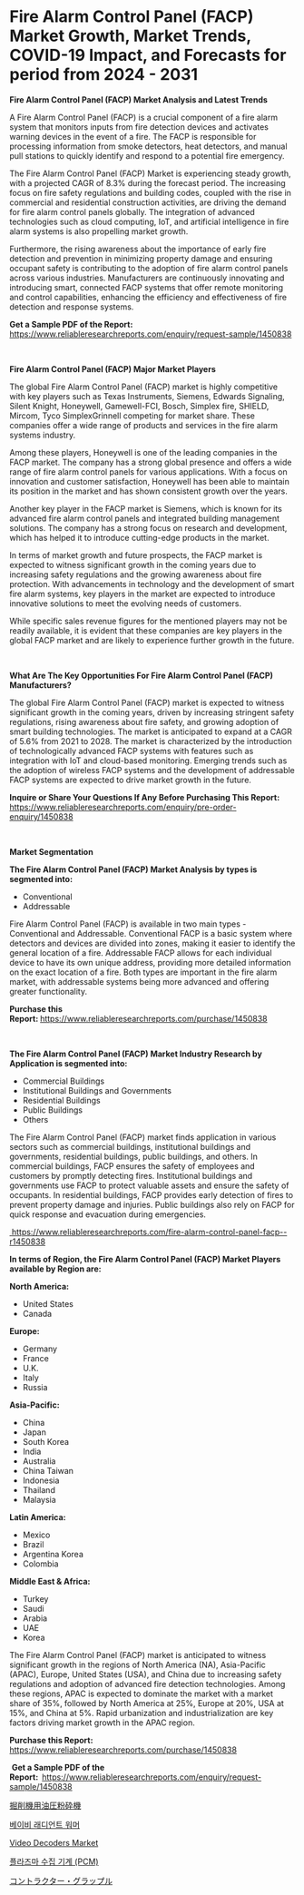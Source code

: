 <p><h1>Fire Alarm Control Panel (FACP) Market Growth, Market Trends, COVID-19 Impact, and Forecasts for period from 2024 - 2031</h1></p><p><strong>Fire Alarm Control Panel (FACP) Market Analysis and Latest Trends</strong></p>
<p><p>A Fire Alarm Control Panel (FACP) is a crucial component of a fire alarm system that monitors inputs from fire detection devices and activates warning devices in the event of a fire. The FACP is responsible for processing information from smoke detectors, heat detectors, and manual pull stations to quickly identify and respond to a potential fire emergency.</p><p>The Fire Alarm Control Panel (FACP) Market is experiencing steady growth, with a projected CAGR of 8.3% during the forecast period. The increasing focus on fire safety regulations and building codes, coupled with the rise in commercial and residential construction activities, are driving the demand for fire alarm control panels globally. The integration of advanced technologies such as cloud computing, IoT, and artificial intelligence in fire alarm systems is also propelling market growth.</p><p>Furthermore, the rising awareness about the importance of early fire detection and prevention in minimizing property damage and ensuring occupant safety is contributing to the adoption of fire alarm control panels across various industries. Manufacturers are continuously innovating and introducing smart, connected FACP systems that offer remote monitoring and control capabilities, enhancing the efficiency and effectiveness of fire detection and response systems.</p></p>
<p><strong>Get a Sample PDF of the Report:&nbsp;</strong> <a href="https://www.reliableresearchreports.com/enquiry/request-sample/1450838">https://www.reliableresearchreports.com/enquiry/request-sample/1450838</a></p>
<p>&nbsp;</p>
<p><strong>Fire Alarm Control Panel (FACP) Major Market Players</strong></p>
<p><p>The global Fire Alarm Control Panel (FACP) market is highly competitive with key players such as Texas Instruments, Siemens‎, Edwards Signaling, Silent Knight, Honeywell, Gamewell-FCI, Bosch, Simplex fire, SHIELD, Mircom, Tyco SimplexGrinnell competing for market share. These companies offer a wide range of products and services in the fire alarm systems industry.</p><p>Among these players, Honeywell is one of the leading companies in the FACP market. The company has a strong global presence and offers a wide range of fire alarm control panels for various applications. With a focus on innovation and customer satisfaction, Honeywell has been able to maintain its position in the market and has shown consistent growth over the years.</p><p>Another key player in the FACP market is Siemens‎, which is known for its advanced fire alarm control panels and integrated building management solutions. The company has a strong focus on research and development, which has helped it to introduce cutting-edge products in the market.</p><p>In terms of market growth and future prospects, the FACP market is expected to witness significant growth in the coming years due to increasing safety regulations and the growing awareness about fire protection. With advancements in technology and the development of smart fire alarm systems, key players in the market are expected to introduce innovative solutions to meet the evolving needs of customers.</p><p>While specific sales revenue figures for the mentioned players may not be readily available, it is evident that these companies are key players in the global FACP market and are likely to experience further growth in the future.</p></p>
<p>&nbsp;</p>
<p><strong>What Are The Key Opportunities For Fire Alarm Control Panel (FACP) Manufacturers?</strong></p>
<p><p>The global Fire Alarm Control Panel (FACP) market is expected to witness significant growth in the coming years, driven by increasing stringent safety regulations, rising awareness about fire safety, and growing adoption of smart building technologies. The market is anticipated to expand at a CAGR of 5.6% from 2021 to 2028. The market is characterized by the introduction of technologically advanced FACP systems with features such as integration with IoT and cloud-based monitoring. Emerging trends such as the adoption of wireless FACP systems and the development of addressable FACP systems are expected to drive market growth in the future.</p></p>
<p><strong>Inquire or Share Your Questions If Any Before Purchasing This Report:</strong> <a href="https://www.reliableresearchreports.com/enquiry/pre-order-enquiry/1450838">https://www.reliableresearchreports.com/enquiry/pre-order-enquiry/1450838</a></p>
<p>&nbsp;</p>
<p><strong>Market Segmentation</strong></p>
<p><strong>The Fire Alarm Control Panel (FACP) Market Analysis by types is segmented into:</strong></p>
<p><ul><li>Conventional</li><li>Addressable</li></ul></p>
<p><p>Fire Alarm Control Panel (FACP) is available in two main types - Conventional and Addressable. Conventional FACP is a basic system where detectors and devices are divided into zones, making it easier to identify the general location of a fire. Addressable FACP allows for each individual device to have its own unique address, providing more detailed information on the exact location of a fire. Both types are important in the fire alarm market, with addressable systems being more advanced and offering greater functionality.</p></p>
<p><strong>Purchase this Report:&nbsp;</strong><a href="https://www.reliableresearchreports.com/purchase/1450838">https://www.reliableresearchreports.com/purchase/1450838</a></p>
<p>&nbsp;</p>
<p><strong>The Fire Alarm Control Panel (FACP) Market Industry Research by Application is segmented into:</strong></p>
<p><ul><li>Commercial Buildings</li><li>Institutional Buildings and Governments</li><li>Residential Buildings</li><li>Public Buildings</li><li>Others</li></ul></p>
<p><p>The Fire Alarm Control Panel (FACP) market finds application in various sectors such as commercial buildings, institutional buildings and governments, residential buildings, public buildings, and others. In commercial buildings, FACP ensures the safety of employees and customers by promptly detecting fires. Institutional buildings and governments use FACP to protect valuable assets and ensure the safety of occupants. In residential buildings, FACP provides early detection of fires to prevent property damage and injuries. Public buildings also rely on FACP for quick response and evacuation during emergencies.</p></p>
<p><a href="https://www.reliableresearchreports.com/fire-alarm-control-panel-facp--r1450838">&nbsp;https://www.reliableresearchreports.com/fire-alarm-control-panel-facp--r1450838</a></p>
<p><strong>In terms of Region, the Fire Alarm Control Panel (FACP) Market Players available by Region are:</strong></p>
<p>
    <p> <strong> North America: </strong>
        <ul>
            <li>United States</li>
            <li>Canada</li>
        </ul>
        </p> 
    <p> <strong> Europe: </strong>
        <ul>
            <li>Germany</li>
            <li>France</li>
            <li>U.K.</li>
            <li>Italy</li>
            <li>Russia</li>
        </ul>
        </p> 
    <p> <strong> Asia-Pacific: </strong>
        <ul>
            <li>China</li>
            <li>Japan</li>
            <li>South Korea</li>
            <li>India</li>
            <li>Australia</li>
            <li>China Taiwan</li>
            <li>Indonesia</li>
            <li>Thailand</li>
            <li>Malaysia</li>
        </ul>
        </p> 
    <p> <strong> Latin America: </strong>
        <ul>
            <li>Mexico</li>
            <li>Brazil</li>
            <li>Argentina Korea</li>
            <li>Colombia</li>
        </ul>
        </p> 
    <p> <strong> Middle East & Africa: </strong>
        <ul>
            <li>Turkey</li>
            <li>Saudi</li>
            <li>Arabia</li>
            <li>UAE</li>
            <li>Korea</li>
        </ul>
    </p>
    </p>
<p><p>The Fire Alarm Control Panel (FACP) market is anticipated to witness significant growth in the regions of North America (NA), Asia-Pacific (APAC), Europe, United States (USA), and China due to increasing safety regulations and adoption of advanced fire detection technologies. Among these regions, APAC is expected to dominate the market with a market share of 35%, followed by North America at 25%, Europe at 20%, USA at 15%, and China at 5%. Rapid urbanization and industrialization are key factors driving market growth in the APAC region.</p></p>
<p><strong>Purchase this Report: </strong><a href="https://www.reliableresearchreports.com/purchase/1450838">https://www.reliableresearchreports.com/purchase/1450838</a></p>
<p>&nbsp;<strong>Get a Sample PDF of the Report:&nbsp;&nbsp;</strong><a href="https://www.reliableresearchreports.com/enquiry/request-sample/1450838">https://www.reliableresearchreports.com/enquiry/request-sample/1450838</a></p>
<p><strong></strong></p>
<p><p><a href="https://github.com/tubbs463/Market-Research-Report-List-1/blob/main/9160693148244.md">掘削機用油圧粉砕機</a></p><p><a href="https://github.com/njolsky1/Market-Research-Report-List-1/blob/main/2939537157453.md">베이비 래디언트 워머</a></p><p><a href="https://github.com/waylose1223/Market-Research-Report-List-1/blob/main/video-decoders-market.md">Video Decoders Market</a></p><p><a href="https://github.com/rrmadityapu/Market-Research-Report-List-1/blob/main/1960876157452.md">플라즈마 수집 기계 (PCM)</a></p><p><a href="https://github.com/decker5351/Market-Research-Report-List-1/blob/main/9502026148243.md">コントラクター・グラップル</a></p></p>